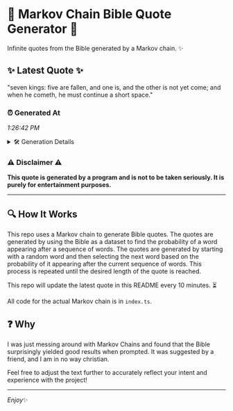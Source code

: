 # 📖 Markov Chain Bible Quote Generator 📖

Infinite quotes from the Bible generated by a Markov chain. ✨

## ✨ Latest Quote ✨
"seven kings: five are fallen, and one is, and the other is not yet come; and when he cometh, he must continue a short space."

### ⏰ Generated At
*1:26:42 PM*

<details>
    <summary>🛠️ Generation Details</summary>
    <p>
        <strong>🌱 Seed:</strong> seven<br>
        <strong>🔄 Iterations:</strong> 24<br>
        <strong>📜 Context History:</strong><br>[ seven ]: kings:<br>[ seven, kings: ]: five<br>[ seven, kings:, five ]: are<br>[ seven, kings:, five, are ]: fallen,<br>[ seven, kings:, five, are, fallen, ]: and<br>[ seven, kings:, five, are, fallen,, and ]: one<br>[ kings:, five, are, fallen,, and, one ]: is,<br>[ five, are, fallen,, and, one, is, ]: and<br>[ are, fallen,, and, one, is,, and ]: the<br>[ fallen,, and, one, is,, and, the ]: other<br>[ and, one, is,, and, the, other ]: is<br>[ one, is,, and, the, other, is ]: not<br>[ is,, and, the, other, is, not ]: yet<br>[ and, the, other, is, not, yet ]: come;<br>[ the, other, is, not, yet, come; ]: and<br>[ other, is, not, yet, come;, and ]: when<br>[ is, not, yet, come;, and, when ]: he<br>[ not, yet, come;, and, when, he ]: cometh,<br>[ yet, come;, and, when, he, cometh, ]: he<br>[ come;, and, when, he, cometh,, he ]: must<br>[ and, when, he, cometh,, he, must ]: continue<br>[ when, he, cometh,, he, must, continue ]: a<br>[ he, cometh,, he, must, continue, a ]: short<br>[ cometh,, he, must, continue, a, short ]: space.<br>
    </p>
</details>

### ⚠️ Disclaimer ⚠️
**This quote is generated by a program and is not to be taken seriously. It is purely for entertainment purposes.**

---

## 🔍 How It Works

This repo uses a Markov chain to generate Bible quotes. The quotes are generated by using the Bible as a dataset to find the probability of a word appearing after a sequence of words. The quotes are generated by starting with a random word and then selecting the next word based on the probability of it appearing after the current sequence of words. This process is repeated until the desired length of the quote is reached.

This repo will update the latest quote in this README every 10 minutes. ⏳

All code for the actual Markov chain is in `index.ts`.

## ❓ Why

I was just messing around with Markov Chains and found that the Bible surprisingly yielded good results when prompted. 
It was suggested by a friend, and I am in no way christian.

Feel free to adjust the text further to accurately reflect your intent and experience with the project!

---

*Enjoy*✨
